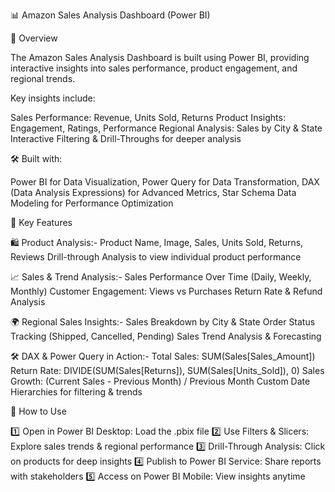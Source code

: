 📊 Amazon Sales Analysis Dashboard (Power BI)

📌 Overview

The Amazon Sales Analysis Dashboard is built using Power BI, providing interactive insights into sales performance, product engagement, and regional trends.

Key insights include:

Sales Performance: Revenue, Units Sold, Returns
Product Insights: Engagement, Ratings, Performance
Regional Analysis: Sales by City & State
Interactive Filtering & Drill-Throughs for deeper analysis

🛠 Built with:

Power BI for Data Visualization,
Power Query for Data Transformation,
DAX (Data Analysis Expressions) for Advanced Metrics,
Star Schema Data Modeling for Performance Optimization

🔹 Key Features

🛍 Product Analysis:-
Product Name, Image, Sales, Units Sold, Returns, Reviews
Drill-through Analysis to view individual product performance

📈 Sales & Trend Analysis:-
Sales Performance Over Time (Daily, Weekly, Monthly)
Customer Engagement: Views vs Purchases
Return Rate & Refund Analysis

🌍 Regional Sales Insights:-
Sales Breakdown by City & State
Order Status Tracking (Shipped, Cancelled, Pending)
Sales Trend Analysis & Forecasting

🛠 DAX & Power Query in Action:-
Total Sales: SUM(Sales[Sales_Amount])
Return Rate: DIVIDE(SUM(Sales[Returns]), SUM(Sales[Units_Sold]), 0)
Sales Growth: (Current Sales - Previous Month) / Previous Month
Custom Date Hierarchies for filtering & trends

🚀 How to Use

1️⃣ Open in Power BI Desktop: Load the .pbix file
2️⃣ Use Filters & Slicers: Explore sales trends & regional performance
3️⃣ Drill-Through Analysis: Click on products for deep insights
4️⃣ Publish to Power BI Service: Share reports with stakeholders
5️⃣ Access on Power BI Mobile: View insights anytime
